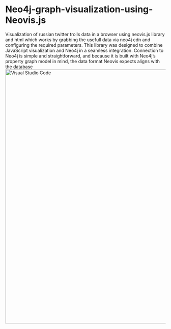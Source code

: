 # Neo4j-graph-visualization-using-Neovis.js
Visualization of russian twitter trolls data in a browser using neovis.js library and html which works by grabbing 
the usefull data via neo4j cdn and configuring the required parameters. This library was designed to combine JavaScript visualization 
and Neo4j in a seamless integration. Connection to Neo4j is simple and straightforward, and because
it is built with Neo4j’s property graph model in mind, the data format Neovis expects aligns with the database
<img align="left" alt="Visual Studio Code" width="800px" src="https://pbs.twimg.com/media/EGC5cC6UYAgCBtL?format=jpg&name=large" />
